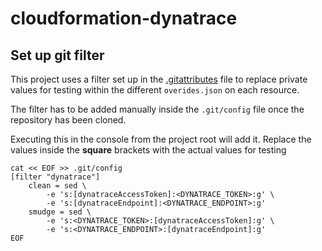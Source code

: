 # cloudformation-dynatrace

## Set up git filter

This project uses a filter set up in the [.gitattributes](.gitattributes) file to replace private values for testing within the different `overides.json` on each resource.

The filter has to be added manually inside the `.git/config` file once the repository has been cloned.

Executing this in the console from the project root will add it. Replace the values inside the __square__ brackets with the actual values for testing

```properties
cat << EOF >> .git/config
[filter "dynatrace"]
	clean = sed \
		-e 's:[dynatraceAccessToken]:<DYNATRACE_TOKEN>:g' \
		-e 's:[dynatraceEndpoint]:<DYNATRACE_ENDPOINT>:g'
	smudge = sed \
		-e 's:<DYNATRACE_TOKEN>:[dynatraceAccessToken]:g' \
		-e 's:<DYNATRACE_ENDPOINT>:[dynatraceEndpoint]:g'
EOF
```